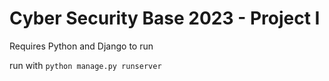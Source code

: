 # Cyber Security Base 2023 - Project I

Requires Python and Django to run

run with `python manage.py runserver`
